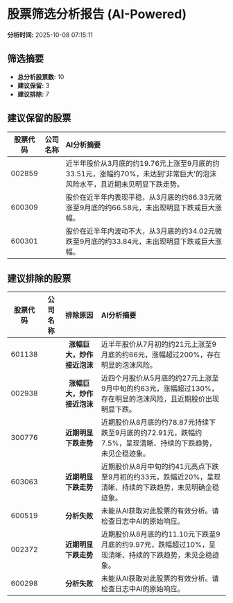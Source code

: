 # 股票筛选分析报告 (AI-Powered)

**分析时间:** 2025-10-08 07:15:11

## 筛选摘要

- **总分析股票数:** 10
- **建议保留:** 3
- **建议排除:** 7

## 建议保留的股票

| 股票代码 | 公司名称 | AI分析摘要 |
|:---:|:---:|:---|
| 002859 |  | 近半年股价从3月底的约19.76元上涨至9月底的约33.51元，涨幅约70%，未达到'非常巨大'的泡沫风险水平，且近期未见明显下跌走势。 |
| 600309 |  | 股价在近半年内表现平稳，从3月底的约66.33元微涨至9月底的约66.58元，未出现明显下跌或巨大涨幅。 |
| 600301 |  | 股价在近半年内波动不大，从3月底的约34.02元微跌至9月底的约33.84元，未出现明显下跌或巨大涨幅。 |

## 建议排除的股票

| 股票代码 | 公司名称 | 排除原因 | AI分析摘要 |
|:---:|:---:|:---:|:---|
| 601138 |  | **涨幅巨大，炒作接近泡沫** | 近半年股价从7月初的约21元上涨至9月底的约66元，涨幅超过200%，存在明显的泡沫风险。 |
| 002938 |  | **涨幅巨大，炒作接近泡沫** | 近四个月股价从5月底的约27元上涨至9月中旬的约63元，涨幅超过130%，存在明显的泡沫风险，且近期股价出现明显下跌。 |
| 300776 |  | **近期明显下跌走势** | 近期股价从8月底的约78.87元持续下跌至9月底的约72.91元，跌幅约7.5%，呈现清晰、持续的下跌趋势，未见企稳迹象。 |
| 603063 |  | **近期明显下跌走势** | 近期股价从8月中旬的约41元高点下跌至9月初的约33元，跌幅近20%，呈现清晰、持续的下跌趋势，未见明确企稳迹象。 |
| 600519 |  | **分析失败** | 未能从AI获取对此股票的有效分析。请检查日志中AI的原始响应。 |
| 002372 |  | **近期明显下跌走势** | 近期股价从8月底的约11.10元下跌至9月底的约9.97元，跌幅超过10%，呈现清晰、持续的下跌趋势，未见企稳迹象。 |
| 600298 |  | **分析失败** | 未能从AI获取对此股票的有效分析。请检查日志中AI的原始响应。 |
